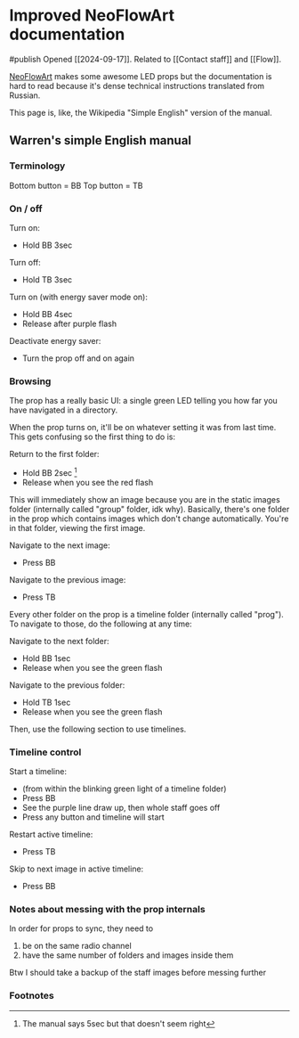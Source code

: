 # Improved NeoFlowArt documentation
#publish
Opened [[2024-09-17]]. Related to [[Contact staff]] and [[Flow]].

[NeoFlowArt](https://neoflowart.com) makes some awesome LED props but the documentation is hard to read because it's dense technical instructions translated from Russian.

This page is, like, the Wikipedia "Simple English" version of the manual.

## Warren's simple English manual
### Terminology
Bottom button = BB
Top button = TB

### On / off

Turn on:
- Hold BB 3sec

Turn off:
- Hold TB 3sec

Turn on (with energy saver mode on):
- Hold BB 4sec
- Release after purple flash

Deactivate energy saver:
- Turn the prop off and on again

### Browsing

The prop has a really basic UI: a single green LED telling you how far you have navigated in a directory.

When the prop turns on, it'll be on whatever setting it was from last time. This gets confusing so the first thing to do is:

Return to the first folder:
- Hold BB 2sec [^1]
- Release when you see the red flash

This will immediately show an image because you are in the static images folder (internally called "group" folder, idk why). Basically, there's one folder in the prop which contains images which don't change automatically. You're in that folder, viewing the first image.

Navigate to the next image:
- Press BB

Navigate to the previous image:
- Press TB

Every other folder on the prop is a timeline folder (internally called "prog"). To navigate to those, do the following at any time:

Navigate to the next folder:
- Hold BB 1sec
- Release when you see the green flash

Navigate to the previous folder:
- Hold TB 1sec
- Release when you see the green flash

Then, use the following section to use timelines.

### Timeline control

Start a timeline:
- (from within the blinking green light of a timeline folder)
- Press BB
- See the purple line draw up, then whole staff goes off
- Press any button and timeline will start

Restart active timeline:
- Press TB

Skip to next image in active timeline:
- Press BB


### Notes about messing with the prop internals 

In order for props to sync, they need to 
1) be on the same radio channel
2) have the same number of folders and images inside them

Btw I should take a backup of the staff images before messing further





### Footnotes

[^1]: The manual says 5sec but that doesn't seem right
